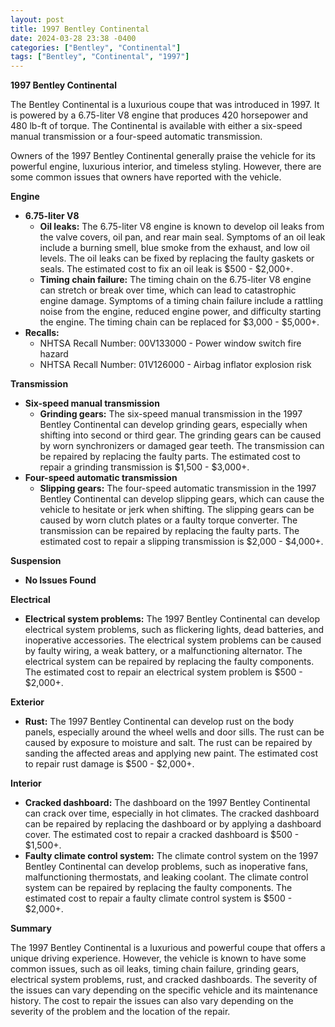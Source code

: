 ```yaml
---
layout: post
title: 1997 Bentley Continental
date: 2024-03-28 23:38 -0400
categories: ["Bentley", "Continental"]
tags: ["Bentley", "Continental", "1997"]
---
```

**1997 Bentley Continental**

The Bentley Continental is a luxurious coupe that was introduced in 1997. It is powered by a 6.75-liter V8 engine that produces 420 horsepower and 480 lb-ft of torque. The Continental is available with either a six-speed manual transmission or a four-speed automatic transmission.

Owners of the 1997 Bentley Continental generally praise the vehicle for its powerful engine, luxurious interior, and timeless styling. However, there are some common issues that owners have reported with the vehicle.

**Engine**

* **6.75-liter V8**
    * **Oil leaks:** The 6.75-liter V8 engine is known to develop oil leaks from the valve covers, oil pan, and rear main seal. Symptoms of an oil leak include a burning smell, blue smoke from the exhaust, and low oil levels. The oil leaks can be fixed by replacing the faulty gaskets or seals. The estimated cost to fix an oil leak is $500 - $2,000+.
    * **Timing chain failure:** The timing chain on the 6.75-liter V8 engine can stretch or break over time, which can lead to catastrophic engine damage. Symptoms of a timing chain failure include a rattling noise from the engine, reduced engine power, and difficulty starting the engine. The timing chain can be replaced for $3,000 - $5,000+.
* **Recalls:**
    * NHTSA Recall Number: 00V133000 - Power window switch fire hazard
    * NHTSA Recall Number: 01V126000 - Airbag inflator explosion risk

**Transmission**

* **Six-speed manual transmission**
    * **Grinding gears:** The six-speed manual transmission in the 1997 Bentley Continental can develop grinding gears, especially when shifting into second or third gear. The grinding gears can be caused by worn synchronizers or damaged gear teeth. The transmission can be repaired by replacing the faulty parts. The estimated cost to repair a grinding transmission is $1,500 - $3,000+.
* **Four-speed automatic transmission**
    * **Slipping gears:** The four-speed automatic transmission in the 1997 Bentley Continental can develop slipping gears, which can cause the vehicle to hesitate or jerk when shifting. The slipping gears can be caused by worn clutch plates or a faulty torque converter. The transmission can be repaired by replacing the faulty parts. The estimated cost to repair a slipping transmission is $2,000 - $4,000+.

**Suspension**

* **No Issues Found**

**Electrical**

* **Electrical system problems:** The 1997 Bentley Continental can develop electrical system problems, such as flickering lights, dead batteries, and inoperative accessories. The electrical system problems can be caused by faulty wiring, a weak battery, or a malfunctioning alternator. The electrical system can be repaired by replacing the faulty components. The estimated cost to repair an electrical system problem is $500 - $2,000+.

**Exterior**

* **Rust:** The 1997 Bentley Continental can develop rust on the body panels, especially around the wheel wells and door sills. The rust can be caused by exposure to moisture and salt. The rust can be repaired by sanding the affected areas and applying new paint. The estimated cost to repair rust damage is $500 - $2,000+.

**Interior**

* **Cracked dashboard:** The dashboard on the 1997 Bentley Continental can crack over time, especially in hot climates. The cracked dashboard can be repaired by replacing the dashboard or by applying a dashboard cover. The estimated cost to repair a cracked dashboard is $500 - $1,500+.
* **Faulty climate control system:** The climate control system on the 1997 Bentley Continental can develop problems, such as inoperative fans, malfunctioning thermostats, and leaking coolant. The climate control system can be repaired by replacing the faulty components. The estimated cost to repair a faulty climate control system is $500 - $2,000+.

**Summary**

The 1997 Bentley Continental is a luxurious and powerful coupe that offers a unique driving experience. However, the vehicle is known to have some common issues, such as oil leaks, timing chain failure, grinding gears, electrical system problems, rust, and cracked dashboards. The severity of the issues can vary depending on the specific vehicle and its maintenance history. The cost to repair the issues can also vary depending on the severity of the problem and the location of the repair.
